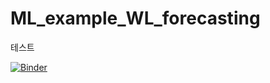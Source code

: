 # ML_example_WL_forecasting

테스트


[![Binder](https://mybinder.org/badge_logo.svg)](https://mybinder.org/v2/gh/KwaterJupyter/ML_example_WL_forecasting.git/HEAD)
